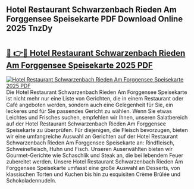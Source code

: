 ## Hotel Restaurant Schwarzenbach Rieden Am Forggensee Speisekarte PDF Download Online 2025 TnzDy

# <h2><a href="http://gcdccu.nevu.top/?p=Hotel+Restaurant+Schwarzenbach+Rieden+Am+Forggensee+Speisekarte">🔗 👉🔴 Hotel Restaurant Schwarzenbach Rieden Am Forggensee Speisekarte 2025 PDF</a></h2>

[![Hotel Restaurant Schwarzenbach Rieden Am Forggensee Speisekarte 2025 PDF](https://i.imgur.com/dBaPXMq.png)](http://gcdccu.nevu.top/?p=Hotel+Restaurant+Schwarzenbach+Rieden+Am+Forggensee+Speisekarte)
Die Hotel Restaurant Schwarzenbach Rieden Am Forggensee Speisekarte ist nicht mehr nur eine Liste von Gerichten, die in einem Restaurant oder Café angeboten werden, sondern auch eine Gelegenheit für Sie, ein leckeres und für Sie passendes Gericht zu wählen. Wenn Sie etwas Leichtes und Frisches suchen, empfehlen wir Ihnen, unseren Salatbereich auf der Hotel Restaurant Schwarzenbach Rieden Am Forggensee Speisekarte zu überprüfen. Für diejenigen, die Fleisch bevorzugen, bieten wir eine umfangreiche Auswahl an Gerichten auf der Hotel Restaurant Schwarzenbach Rieden Am Forggensee Speisekarte an: Rindfleisch, Schweinefleisch, Huhn und Fisch. Unseren Auserwählten bieten wir Gourmet-Gerichte wie Schaschlik und Steak an, die bei lebendem Feuer zubereitet werden. Unsere Hotel Restaurant Schwarzenbach Rieden Am Forggensee Speisekarte umfasst eine große Auswahl an Desserts, von klassischen Torten und Kuchen bis hin zu exquisiten Crème Brûlée und Schokoladennudeln.
